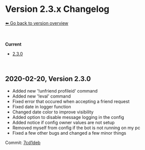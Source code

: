 # Version 2.3.x Changelog
[⬅️ Go back to version overview](../version_changelogs.md)

&nbsp;

**Current**  
- [2.3.0](#2.3.0)
  
&nbsp;

<a id="2.3.0"></a>

## **2020-02-20, Version 2.3.0**
- Added new '!unfriend profileid' command
- Added new '!eval' command
- Fixed error that occured when accepting a friend request
- Fixed date in logger function
- Changed date color to improve visibility
- Added option to disable message logging in the config
- Added notice if config owner values are not setup
- Removed myself from config if the bot is not running on my pc
- Fixed a few other bugs and changed a few minor things

Commit: [7cd1deb](https://github.com/HerrEurobeat/steam-comment-service-bot/commit/7cd1deb)